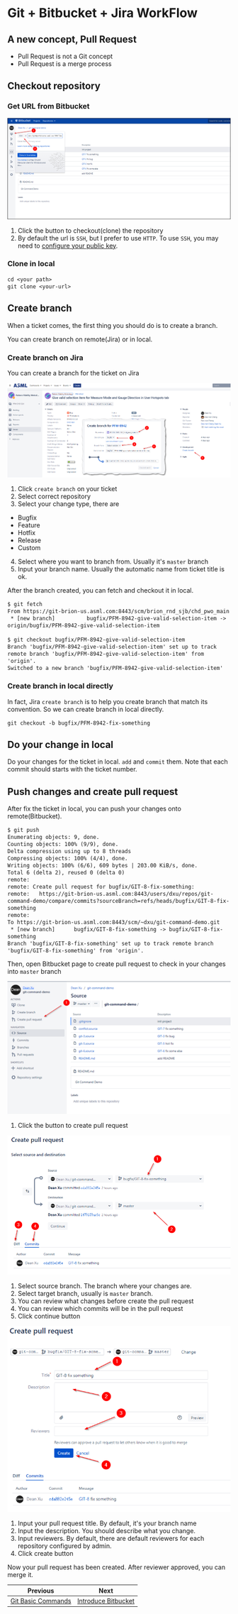 # Git + Bitbucket + Jira WorkFlow

## A new concept, Pull Request

- Pull Request is not a Git concept
- Pull Request is a merge process

## Checkout repository

### Get URL from Bitbucket

![bitbucket-checkout](images/bitbucket-checkout.png)

1. Click the button to checkout(clone) the repository
2. By default the url is `SSH`, but I prefer to use `HTTP`. To use `SSH`, you may need to [configure your public key](https://confluence.atlassian.com/bitbucketserver0514/using-bitbucket-server/controlling-access-to-code/using-ssh-keys-to-secure-git-operations/ssh-user-keys-for-personal-use).

### Clone in local

```
cd <your path>
git clone <your-url>
```

## Create branch

When a ticket comes, the first thing you should do is to create a branch. 

You can create branch on remote(Jira) or in local.

### Create branch on Jira

You can create a branch for the ticket on Jira

![jira-branch](images/jira-branch.png)

1. Click `create branch` on your ticket
2. Select correct repository
3. Select your change type, there are
  - Bugfix
  - Feature
  - Hotfix
  - Release
  - Custom
4. Select where you want to branch from. Usually it's `master` branch
5. Input your branch name. Usually the automatic name from ticket title is ok.

After the branch created, you can fetch and checkout it in local.

```
$ git fetch
From https://git-brion-us.asml.com:8443/scm/brion_rnd_sjb/chd_pwo_main
 * [new branch]          bugfix/PFM-8942-give-valid-selection-item -> origin/bugfix/PFM-8942-give-valid-selection-item

$ git checkout bugfix/PFM-8942-give-valid-selection-item 
Branch 'bugfix/PFM-8942-give-valid-selection-item' set up to track remote branch 'bugfix/PFM-8942-give-valid-selection-item' from 'origin'.
Switched to a new branch 'bugfix/PFM-8942-give-valid-selection-item'
```

### Create branch in local directly

In fact, Jira `create branch` is to help you create branch that match its convention. So we can create branch in local directly.

```
git checkout -b bugfix/PFM-8942-fix-something
```

## Do your change in local

Do your changes for the ticket in local. `add` and `commit` them. Note that each commit should starts with the ticket number.

## Push changes and create pull request

After fix the ticket in local, you can push your changes onto remote(Bitbucket).

```
$ git push
Enumerating objects: 9, done.
Counting objects: 100% (9/9), done.
Delta compression using up to 8 threads
Compressing objects: 100% (4/4), done.
Writing objects: 100% (6/6), 609 bytes | 203.00 KiB/s, done.
Total 6 (delta 2), reused 0 (delta 0)
remote:
remote: Create pull request for bugfix/GIT-8-fix-something:
remote:   https://git-brion-us.asml.com:8443/users/dxu/repos/git-command-demo/compare/commits?sourceBranch=refs/heads/bugfix/GIT-8-fix-something
remote:
To https://git-brion-us.asml.com:8443/scm/~dxu/git-command-demo.git
 * [new branch]      bugfix/GIT-8-fix-something -> bugfix/GIT-8-fix-something
Branch 'bugfix/GIT-8-fix-something' set up to track remote branch 'bugfix/GIT-8-fix-something' from 'origin'.
```

Then, open Bitbucket page to create pull request to check in your changes into `master` branch

![bitbucket-pullrequest-create-1](images/bitbucket-pullrequest-create-1.png)

1. Click the button to create pull request

![bitbucket-pullrequest-create-2](images/bitbucket-pullrequest-create-2.png) 

1. Select source branch. The branch where your changes are.
2. Select target branch, usually is `master` branch.
3. You can review what changes before create the pull request
4. You can review which commits will be in the pull request
5. Click continue button

![bitbucket-pullrequest-create-3](images/bitbucket-pullrequest-create-3.png)

1. Input your pull request title. By default, it's your branch name
2. Input the description. You should describe what you change.
3. Input reviewers. By default, there are default reviewers for each repository configured by admin.
4. Click create button

Now your pull request has been created. After reviewer approved, you can merge it.

| Previous | Next |
| --- | --- |
| [Git Basic Commands](2-Basics.md) | [Introduce Bitbucket](4-Bitbucket.md) |


